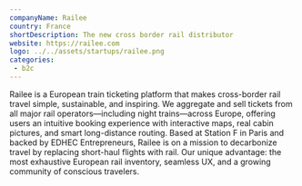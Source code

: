 ```yaml
---
companyName: Railee
country: France
shortDescription: The new cross border rail distributor
website: https://railee.com
logo: ../../assets/startups/railee.png
categories: 
 - b2c
---
```


Railee is a European train ticketing platform that makes cross-border rail travel simple, sustainable, and inspiring. We aggregate and sell tickets from all major rail operators—including night trains—across Europe, offering users an intuitive booking experience with interactive maps, real cabin pictures, and smart long-distance routing. Based at Station F in Paris and backed by EDHEC Entrepreneurs, Railee is on a mission to decarbonize travel by replacing short-haul flights with rail. Our unique advantage: the most exhaustive European rail inventory, seamless UX, and a growing community of conscious travelers.
